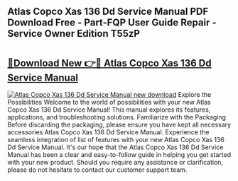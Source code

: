 ## Atlas Copco Xas 136 Dd Service Manual PDF Download Free - Part-FQP User Guide Repair - Service Owner Edition T55zP

# <h2><a href="http://bc70988.oget.top/?id=Atlas+Copco+Xas+136+Dd+Service+Manual">🔗Download New 👉🔴 Atlas Copco Xas 136 Dd Service Manual</a></h2>

[![Atlas Copco Xas 136 Dd Service Manual new download](https://i.imgur.com/5g1atiW.png)](http://bc70988.oget.top/?id=Atlas+Copco+Xas+136+Dd+Service+Manual)
Explore the Possibilities Welcome to the world of possibilities with your new Atlas Copco Xas 136 Dd Service Manual! This manual explores its features, applications, and troubleshooting solutions. Familiarize with the Packaging Before discarding the packaging, please ensure you have kept all necessary accessories Atlas Copco Xas 136 Dd Service Manual. Experience the seamless integration of list of features with your new Atlas Copco Xas 136 Dd Service Manual. It's our hope that the Atlas Copco Xas 136 Dd Service Manual has been a clear and easy-to-follow guide in helping you get started with your new product. Should you require any assistance or clarification, please do not hesitate to contact our customer support team.
